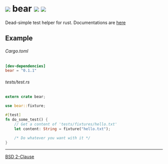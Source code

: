 ![][bear-i] bear [![][version-i]][crates] [![][buildstat-i]][travis]
========

Dead-simple test helper for rust. Documentations are [here][docs]

Example
--------

###### Cargo.toml

```toml
[dev-dependencies]
bear = "0.1.1"
```

###### tests/test.rs

```rust
extern crate bear;

use bear::fixture;

#[test]
fn do_some_test() {
    // Get a content of 'tests/fixtures/hello.txt'
    let content: String = fixture("hello.txt");

    /* Do whatever you want with it */
}
```

--------

[BSD 2-Clause](LICENSE.md)

[docs]:         //simnalamburt.github.io/bear
[crates]:       //crates.io/crates/bear
[travis]:       //travis-ci.org/simnalamburt/bear

[bear-i]:       https://simnalamburt.github.io/bear/cute.png
[version-i]:    https://img.shields.io/badge/cargo-v0.1.1-orange.svg?style=flat
[buildstat-i]:  https://img.shields.io/travis/simnalamburt/bear/master.svg?style=flat
